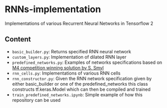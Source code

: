 # RNNs-implementation
Implementations of various Recurrent Neural Networks in Tensorflow 2

## Content
- `basic_builder.py`: Returns specified RNN neural network
- `custom_layers.py`: Implementation of dilated RNN layer
- `predefined_networks.py`: Examples of networks specifications based on [M4 competition winning solution by S. Smyl](https://www.sciencedirect.com/science/article/abs/pii/S0169207019301153)
- `rnn_cells.py`: Implementations of various RNN cells
- `rnn_constructor.py`: Given the RNN network specification given by either basic_builder or one of the predefined_networks this class constructs tf.keras.Model which can then be compiled and trained
- `train_predefined_networks.ipynb`: Simple example of how this repository can be used
